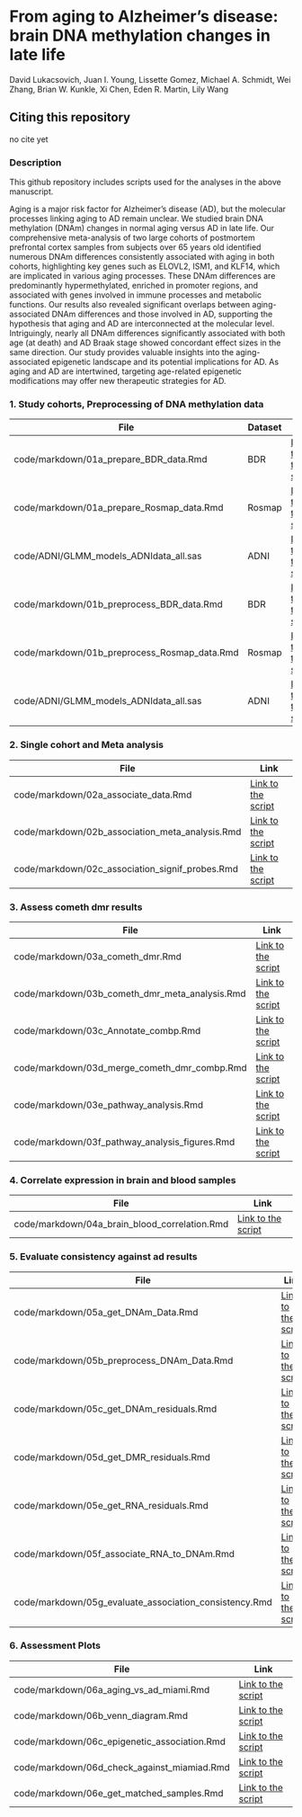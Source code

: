 # From aging to Alzheimer’s disease: brain DNA methylation changes in late life
David Lukacsovich, Juan I. Young, Lissette Gomez, Michael A. Schmidt, Wei Zhang, Brian W. Kunkle, Xi Chen, Eden R. Martin, Lily Wang

## Citing this repository

no cite yet

### Description

This github repository includes scripts used for the analyses in the above manuscript. 

Aging is a major risk factor for Alzheimer’s disease (AD), but the molecular processes linking aging to AD remain unclear. We studied brain DNA methylation (DNAm) changes in normal aging versus AD in late life. Our comprehensive meta-analysis of two large cohorts of postmortem prefrontal cortex samples from subjects over 65 years old identified numerous DNAm differences consistently associated with aging in both cohorts, highlighting key genes such as ELOVL2, ISM1, and KLF14, which are implicated in various aging processes. These DNAm differences are predominantly hypermethylated, enriched in promoter regions, and associated with genes involved in immune processes and metabolic functions. Our results also revealed significant overlaps between aging-associated DNAm differences and those involved in AD, supporting the hypothesis that aging and AD are interconnected at the molecular level. Intriguingly, nearly all DNAm differences significantly associated with both age (at death) and AD Braak stage showed concordant effect sizes in the same direction. Our study provides valuable insights into the aging-associated epigenetic landscape and its potential implications for AD. As aging and AD are intertwined, targeting age-related epigenetic modifications may offer new therapeutic strategies for AD.

### 1. Study cohorts, Preprocessing of DNA methylation data

| File                 | Dataset | Link |
|----------------------|-------------|-------------|
| code/markdown/01a_prepare_BDR_data.Rmd        |   BDR  | [Link to the script](https://github.com/TransBioInfoLab/AD-meta-analysis-blood/blob/main/code/ADNI/ADNI_SAS.Rmd) |
| code/markdown/01a_prepare_Rosmap_data.Rmd         |   Rosmap  | [Link to the script](https://github.com/TransBioInfoLab/AD-meta-analysis-blood/blob/main/code/ADNI/ADNI_DMR_analysis_SAS.Rmd) |
|code/ADNI/GLMM_models_ADNIdata_all.sas|   ADNI  | [Link to the script](https://github.com/TransBioInfoLab/AD-meta-analysis-blood/blob/main/code/ADNI/GLMM_models_ADNIdata_all.sas)  |    
| code/markdown/01b_preprocess_BDR_data.Rmd        |   BDR  | [Link to the script](https://github.com/TransBioInfoLab/AD-meta-analysis-blood/blob/main/code/ADNI/ADNI_SAS.Rmd) |
| code/markdown/01b_preprocess_Rosmap_data.Rmd         |   Rosmap  | [Link to the script](https://github.com/TransBioInfoLab/AD-meta-analysis-blood/blob/main/code/ADNI/ADNI_DMR_analysis_SAS.Rmd) |
|code/ADNI/GLMM_models_ADNIdata_all.sas|   ADNI  | [Link to the script](https://github.com/TransBioInfoLab/AD-meta-analysis-blood/blob/main/code/ADNI/GLMM_models_ADNIdata_all.sas)  |    

### 2. Single cohort and Meta analysis

| File                 | Link |
|----------------------|-------------|
| code/markdown/02a_associate_data.Rmd       |  [Link to the script](https://github.com/TransBioInfoLab/AD-meta-analysis-blood/blob/main/code/meta-analysis/meta-analysis-two-cohorts_glm.Rmd) |
| code/markdown/02b_association_meta_analysis.Rmd      |  [Link to the script](https://github.com/TransBioInfoLab/AD-meta-analysis-blood/blob/main/code/meta-analysis/meta-analysis-two-cohorts_glm_DMR.Rmd) |
| code/markdown/02c_association_signif_probes.Rmd      |  [Link to the script](https://github.com/TransBioInfoLab/AD-meta-analysis-blood/blob/main/code/meta-analysis/meta-analysis-two-cohorts_glm_DMR.Rmd) |

### 3. Assess cometh dmr results

| File                 | Link |
|----------------------|-------------|
| code/markdown/03a_cometh_dmr.Rmd       |  [Link to the script](https://github.com/TransBioInfoLab/AD-meta-analysis-blood/blob/main/code/meta-analysis/meta-analysis-two-cohorts_glm.Rmd) |
| code/markdown/03b_cometh_dmr_meta_analysis.Rmd      |  [Link to the script](https://github.com/TransBioInfoLab/AD-meta-analysis-blood/blob/main/code/meta-analysis/meta-analysis-two-cohorts_glm_DMR.Rmd) |
| code/markdown/03c_Annotate_combp.Rmd      |  [Link to the script](https://github.com/TransBioInfoLab/AD-meta-analysis-blood/blob/main/code/meta-analysis/meta-analysis-two-cohorts_glm_DMR.Rmd) |
| code/markdown/03d_merge_cometh_dmr_combp.Rmd      |  [Link to the script](https://github.com/TransBioInfoLab/AD-meta-analysis-blood/blob/main/code/meta-analysis/meta-analysis-two-cohorts_glm_DMR.Rmd) |
| code/markdown/03e_pathway_analysis.Rmd      |  [Link to the script](https://github.com/TransBioInfoLab/AD-meta-analysis-blood/blob/main/code/meta-analysis/meta-analysis-two-cohorts_glm_DMR.Rmd) |
| code/markdown/03f_pathway_analysis_figures.Rmd      |  [Link to the script](https://github.com/TransBioInfoLab/AD-meta-analysis-blood/blob/main/code/meta-analysis/meta-analysis-two-cohorts_glm_DMR.Rmd) |

### 4. Correlate expression in brain and blood samples

| File                 | Link |
|----------------------|-------------|
| code/markdown/04a_brain_blood_correlation.Rmd       |  [Link to the script](https://github.com/TransBioInfoLab/AD-meta-analysis-blood/blob/main/code/meta-analysis/meta-analysis-two-cohorts_glm.Rmd) |

### 5. Evaluate consistency against ad results

| File                 | Link |
|----------------------|-------------|
| code/markdown/05a_get_DNAm_Data.Rmd       |  [Link to the script](https://github.com/TransBioInfoLab/AD-meta-analysis-blood/blob/main/code/meta-analysis/meta-analysis-two-cohorts_glm.Rmd) |
| code/markdown/05b_preprocess_DNAm_Data.Rmd      |  [Link to the script](https://github.com/TransBioInfoLab/AD-meta-analysis-blood/blob/main/code/meta-analysis/meta-analysis-two-cohorts_glm_DMR.Rmd) |
| code/markdown/05c_get_DNAm_residuals.Rmd      |  [Link to the script](https://github.com/TransBioInfoLab/AD-meta-analysis-blood/blob/main/code/meta-analysis/meta-analysis-two-cohorts_glm_DMR.Rmd) |
| code/markdown/05d_get_DMR_residuals.Rmd      |  [Link to the script](https://github.com/TransBioInfoLab/AD-meta-analysis-blood/blob/main/code/meta-analysis/meta-analysis-two-cohorts_glm_DMR.Rmd) |
| code/markdown/05e_get_RNA_residuals.Rmd      |  [Link to the script](https://github.com/TransBioInfoLab/AD-meta-analysis-blood/blob/main/code/meta-analysis/meta-analysis-two-cohorts_glm_DMR.Rmd) |
| code/markdown/05f_associate_RNA_to_DNAm.Rmd      |  [Link to the script](https://github.com/TransBioInfoLab/AD-meta-analysis-blood/blob/main/code/meta-analysis/meta-analysis-two-cohorts_glm_DMR.Rmd) |
| code/markdown/05g_evaluate_association_consistency.Rmd      |  [Link to the script](https://github.com/TransBioInfoLab/AD-meta-analysis-blood/blob/main/code/meta-analysis/meta-analysis-two-cohorts_glm_DMR.Rmd) |

### 6. Assessment Plots

| File                 | Link |
|----------------------|-------------|
| code/markdown/06a_aging_vs_ad_miami.Rmd       |  [Link to the script](https://github.com/TransBioInfoLab/AD-meta-analysis-blood/blob/main/code/meta-analysis/meta-analysis-two-cohorts_glm.Rmd) |
| code/markdown/06b_venn_diagram.Rmd      |  [Link to the script](https://github.com/TransBioInfoLab/AD-meta-analysis-blood/blob/main/code/meta-analysis/meta-analysis-two-cohorts_glm_DMR.Rmd) |
| code/markdown/06c_epigenetic_association.Rmd      |  [Link to the script](https://github.com/TransBioInfoLab/AD-meta-analysis-blood/blob/main/code/meta-analysis/meta-analysis-two-cohorts_glm_DMR.Rmd) |
| code/markdown/06d_check_against_miamiad.Rmd      |  [Link to the script](https://github.com/TransBioInfoLab/AD-meta-analysis-blood/blob/main/code/meta-analysis/meta-analysis-two-cohorts_glm_DMR.Rmd) |
| code/markdown/06e_get_matched_samples.Rmd      |  [Link to the script](https://github.com/TransBioInfoLab/AD-meta-analysis-blood/blob/main/code/meta-analysis/meta-analysis-two-cohorts_glm_DMR.Rmd) |

